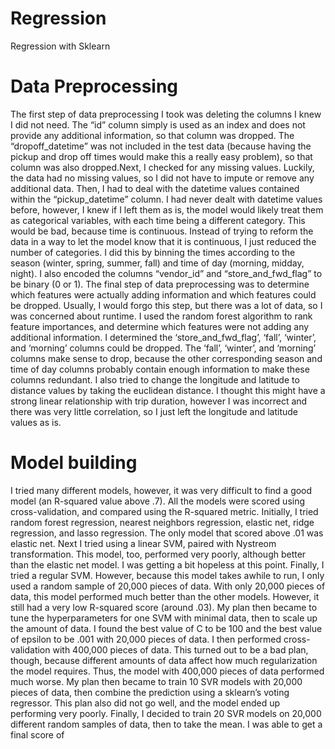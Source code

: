 # Regression
Regression with Sklearn

# Data Preprocessing

The first step of data preprocessing I took was deleting the columns I knew I did not
need. The “id” column simply is used as an index and does not provide any additional
information, so that column was dropped. The “dropoff_datetime” was not included in the test
data (because having the pickup and drop off times would make this a really easy problem), so
that column was also dropped.Next, I checked for any missing values. Luckily, the data had no
missing values, so I did not have to impute or remove any additional data.
Then, I had to deal with the datetime values contained within the “pickup_datetime”
column. I had never dealt with datetime values before, however, I knew if I left them as is, the
model would likely treat them as categorical variables, with each time being a different category.
This would be bad, because time is continuous. Instead of trying to reform the data in a way to
let the model know that it is continuous, I just reduced the number of categories. I did this by
binning the times according to the season (winter, spring, summer, fall) and time of day
(morning, midday, night). I also encoded the columns “vendor_id” and “store_and_fwd_flag” to
be binary (0 or 1).
The final step of data preprocessing was to determine which features were actually
adding information and which features could be dropped. Usually, I would forgo this step, but
there was a lot of data, so I was concerned about runtime. I used the random forest algorithm to
rank feature importances, and determine which features were not adding any additional
information. I determined the ‘store_and_fwd_flag’, ‘fall’, ‘winter’, and ‘morning’ columns could
be dropped. The ‘fall’, ‘winter’, and ‘morning’ columns make sense to drop, because the other
corresponding season and time of day columns probably contain enough information to make
these columns redundant.
I also tried to change the longitude and latitude to distance values by taking the
euclidean distance. I thought this might have a strong linear relationship with trip duration,
however I was incorrect and there was very little correlation, so I just left the longitude and
latitude values as is.

# Model building

I tried many different models, however, it was very difficult to find a good model (an
R-squared value above .7). All the models were scored using cross-validation, and compared
using the R-squared metric. Initially, I tried random forest regression, nearest neighbors
regression, elastic net, ridge regression, and lasso regression. The only model that scored
above .01 was elastic net. Next I tried using a linear SVM, paired with Nystreom transformation.
This model, too, performed very poorly, although better than the elastic net model. I was getting
a bit hopeless at this point. Finally, I tried a regular SVM. However, because this model takes
awhile to run, I only used a random sample of 20,000 pieces of data. With only 20,000 pieces of
data, this model performed much better than the other models. However, it still had a very low
R-squared score (around .03).
My plan then became to tune the hyperparameters for one SVM with minimal data, then
to scale up the amount of data. I found the best value of C to be 100 and the best value of
epsilon to be .001 with 20,000 pieces of data. I then performed cross-validation with 400,000
pieces of data. This turned out to be a bad plan, though, because different amounts of data
affect how much regularization the model requires. Thus, the model with 400,000 pieces of data
performed much worse. My plan then became to train 10 SVR models with 20,000 pieces of
data, then combine the prediction using a sklearn’s voting regressor. This plan also did not go
well, and the model ended up performing very poorly. Finally, I decided to train 20 SVR models
on 20,000 different random samples of data, then to take the mean. I was able to get a final
score of 
